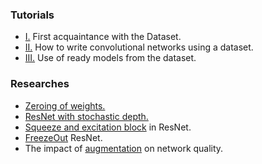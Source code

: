 ### Tutorials
* [I.](https://github.com/analysiscenter/az_training/tree/master/anton_broilovskiy/tutorials/I.Dataset/I.Dataset.ipynb) First acquaintance with the Dataset.
* [II.](https://github.com/analysiscenter/az_training/blob/master/anton_broilovskiy/tutorials/II.CNN/II.CNN.ipynb) How to write convolutional networks using a dataset.
* [III.](https://github.com/analysiscenter/az_training/blob/master/anton_broilovskiy/tutorials/III.Models/III.Models.ipynb) Use of ready models from the dataset.

### Researches
* [Zeroing of weights.](https://github.com/analysiscenter/az_training/blob/master/anton_broilovskiy/researches/zeroing_of_weights/zeroing_of_weights.ipynb)
* [ResNet with stochastic depth.](https://github.com/analysiscenter/az_training/blob/master/anton_broilovskiy/researches/stochastic_depth/stochastic_depth.ipynb)
* [Squeeze and excitation block](https://github.com/analysiscenter/az_training/blob/master/anton_broilovskiy/researches/squeeze_and_excitation/squeeze_and_excitation.ipynb) in ResNet.
* [FreezeOut](https://github.com/analysiscenter/az_training/blob/master/anton_broilovskiy/researches/freezeout/freezeout.ipynb) ResNet.
* The impact of [augmentation](https://github.com/analysiscenter/az_training/blob/master/anton_broilovskiy/researches/augmentation/augmentation.ipynb) on network quality.
